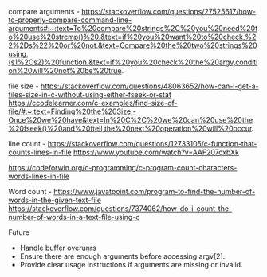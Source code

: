 compare arguments - https://stackoverflow.com/questions/27525617/how-to-properly-compare-command-line-arguments#:~:text=To%20compare%20strings%2C%20you%20need%20to%20use%20strcmp()%20.&text=if%20you%20want%20to%20check,%22%2Ds%22%20or%20not.&text=Compare%20the%20two%20strings%20using,(s1%2Cs2)%20function.&text=if%20you%20check%20the%20argv,condition%20will%20not%20be%20true.

file size - https://stackoverflow.com/questions/48063652/how-can-i-get-a-files-size-in-c-without-using-either-fseek-or-stat
https://ccodelearner.com/c-examples/find-size-of-file/#:~:text=Finding%20the%20Size,-Once%20we%20have&text=In%20C%2C%20we%20can%20use%20the%20fseek()%20and%20ftell,the%20next%20operation%20will%20occur.

line count - https://stackoverflow.com/questions/12733105/c-function-that-counts-lines-in-file
https://www.youtube.com/watch?v=AAF207cxbXk

https://codeforwin.org/c-programming/c-program-count-characters-words-lines-in-file

Word count - https://www.javatpoint.com/program-to-find-the-number-of-words-in-the-given-text-file
https://stackoverflow.com/questions/7374062/how-do-i-count-the-number-of-words-in-a-text-file-using-c


Future

- Handle buffer overunrs
- Ensure there are enough arguments before accessing argv[2].
- Provide clear usage instructions if arguments are missing or invalid.